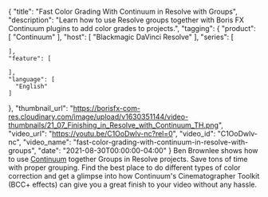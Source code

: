 {
  "title": "Fast Color Grading With Continuum in Resolve with Groups",
  "description": "Learn how to use Resolve groups together with Boris FX Continuum plugins to add color grades to projects.",
  "tagging": {
    "product": [
      "Continuum"
    ],
    "host": [
      "Blackmagic DaVinci Resolve"
    ],
    "series": [

    ],
    "feature": [

    ],
    "language": [
      "English"
    ]
  },
  "thumbnail_url": "https://borisfx-com-res.cloudinary.com/image/upload/v1630351144/video-thumbnails/21_07_Finishing_in_Resolve_with_Continuum_TH.png",
  "video_url": "https://youtu.be/C1OoDwlv-nc?rel=0",
  "video_id": "C1OoDwlv-nc",
  "video_name": "fast-color-grading-with-continuum-in-resolve-with-groups",
  "date": "2021-08-30T00:00:00-04:00"
}
Ben Brownlee shows how to use [Continuum](https://borisfx.com/products/continuum/?collection=continuum&product=continuum "Continuum | Boris FX | Plugins") together Groups in Resolve projects. Save tons of time with proper grouping. Find the best place to do different types of color correction and get a glimpse into how Continuum's Cinematographer Toolkit (BCC+ effects) can give you a great finish to your video without any hassle.